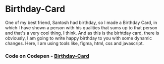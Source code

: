 # Birthday-Card

One of my best friend, Santosh had birthday, so I made a Birthday Card, in which I have shown a person with his qualities that sums up to that person and that's a very cool thing, I think. And as this is the birhtday card, there is obviously, I am going to write happy birthday to you with some dynamic changes. Here, I am using tools like, figma, html, css and javascript.

### Code on Codepen - [Birthday-Card](https://codepen.io/shekhar4nov/pen/poEJmaY?editors=1000)
